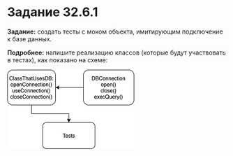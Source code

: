# Задание 32.6.1

**Задание:** создать тесты с моком объекта, имитирующим подключение к базе данных.

**Подробнее:** напишите реализацию классов (которые будут участвовать в тестах), как показано на схеме:

![img](task.png)

